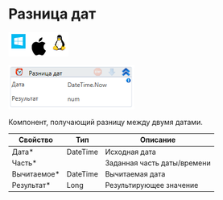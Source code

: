 # Разница дат

![](<../../../../.gitbook/assets/image (119) (136).png>)

![](<../../../../.gitbook/assets/image (371).png>)

Компонент, получающий разницу между двумя датами.

| Свойство     | Тип      | Описание                    |
| ------------ | -------- | --------------------------- |
| Дата\*       | DateTime | Исходная дата               |
| Часть\*      |          | Заданная часть даты/времени |
| Вычитаемое\* | DateTime | Вычитаемая дата             |
| Результат\*  | Long     | Результирующее значение     |
